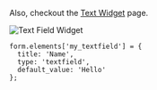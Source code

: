 Also, checkout the [Text Widget](../../Widgets/Text_Widget) page.

![Text Field Widget](http://drupalgap.org/sites/default/files/textfield-widget.png)

```
form.elements['my_textfield'] = {
  title: 'Name',
  type: 'textfield',
  default_value: 'Hello'
};
```